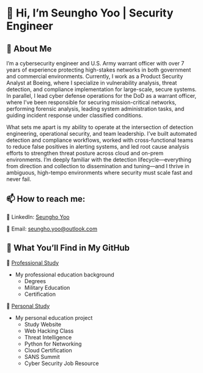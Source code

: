 # 👋 Hi, I’m Seungho Yoo | Security Engineer

## 🚀 About Me

I’m a cybersecurity engineer and U.S. Army warrant officer with over 7 years of experience protecting high-stakes networks in both government and commercial environments. Currently, I work as a Product Security Analyst at Boeing, where I specialize in vulnerability analysis, threat detection, and compliance implementation for large-scale, secure systems. In parallel, I lead cyber defense operations for the DoD as a warrant officer, where I’ve been responsible for securing mission-critical networks, performing forensic analysis, leading system administration tasks, and guiding incident response under classified conditions.

What sets me apart is my ability to operate at the intersection of detection engineering, operational security, and team leadership. I’ve built automated detection and compliance workflows, worked with cross-functional teams to reduce false positives in alerting systems, and led root cause analysis efforts to strengthen threat posture across cloud and on-prem environments. I’m deeply familiar with the detection lifecycle—everything from direction and collection to dissemination and tuning—and I thrive in ambiguous, high-tempo environments where security must scale fast and never fail.

## 📫 How to reach me:

🔗 LinkedIn: [Seungho Yoo](https://www.linkedin.com/in/suho0yoo/)

📧 Email: seungho.yoo@outlook.com

## 📌 What You’ll Find in My GitHub

🔹 [Professional Study](https://github.com/SEUNGHO-Y00/ProfessionalStudy)
* My professional education background
  - Degrees
  - Military Education
  - Certification

🔹 [Personal Study](https://github.com/SEUNGHO-Y00/PersonalStudy)
* My personal education project
  - Study Website
  - Web Hacking Class
  - Threat Intelligence
  - Python for Networking
  - Cloud Certification
  - SANS Summit
  - Cyber Security Job Resource
